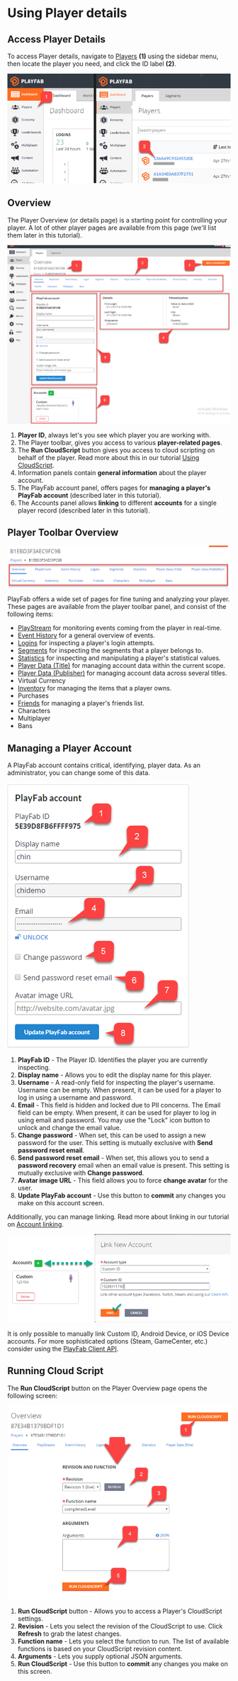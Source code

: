 # Using Player details

## Access Player Details

To access Player details, navigate to [Players](https://api.playfab.com/docs/tutorials/landing-players/overview) **(1)** using the sidebar menu, then locate the player you need, and click the ID label **(2)**.

![Game Manager - Access Player details](media/tutorials/game-manager-access-player-details.png)  

## Overview

The Player Overview (or details page) is a starting point for controlling your player. A lot of other player pages are available from this page (we'll list them later in this tutorial).

![Game Manager - Player - Overview](media/tutorials/game-manager-player-overview.png)  

1. **Player ID**, always let's you see which player you are working with.
2. The Player toolbar, gives you access to various **player-related pages**.
3. The **Run CloudScript** button gives you access to cloud scripting on behalf of the player. Read more about this in our tutorial [Using CloudScript](../../automation/cloudscript/using-cloudscript.md).
4. Information panels contain **general information** about the player account.
5. The PlayFab account panel, offers pages for **managing a player's PlayFab account** (described later in this tutorial).
6. The Accounts panel allows **linking** to different **accounts** for a single player record (described later in this tutorial).

## Player Toolbar Overview

![Game Manager - Player Toolbar](media/tutorials/game-manager-player-toolbar.png)  

PlayFab offers a wide set of pages for fine tuning and analyzing your player. These pages are available from the player toolbar panel, and consist of the following items:

- [PlayStream](https://api.playfab.com/docs/tutorials/landing-players/overview/%7Bentry:2666:url%7D) for monitoring events coming from the player in real-time.
- [Event History](https://api.playfab.com/docs/tutorials/landing-players/overview/%7Bentry:2672:url%7D) for a general overview of events.
- [Logins](https://api.playfab.com/docs/tutorials/landing-players/overview/player-details/logins) for inspecting a player's login attempts.
- [Segments](https://api.playfab.com/docs/tutorials/landing-players/overview/%7Bentry:2876:url%7D) for inspecting the segments that a player belongs to.
- [Statistics](https://api.playfab.com/docs/tutorials/landing-players/player-statistics) for inspecting and manipulating a player's statistical values.
- [Player Data (Title)](https://api.playfab.com/docs/tutorials/landing-content/using-title-data) for managing account data within the current scope.
- [Player Data (Publisher)](https://api.playfab.com/docs/tutorials/landing-players/publisher-data) for managing account data across several titles.
- Virtual Currency
- [Inventory](https://api.playfab.com/docs/tutorials/landing-players/inventory) for managing the items that a player owns.
- Purchases
- [Friends](https://api.playfab.com/docs/tutorials/landing-players/friends-lists) for managing a player's friends list.
- Characters
- Multiplayer
- Bans

## Managing a Player Account

A PlayFab account contains critical, identifying, player data. As an administrator, you can change some of this data.

![Game Manager - Player - PlayFab account](media/tutorials/game-manager-player-playfab-account.png)  

1. **PlayFab ID** - The Player ID. Identifies the player you are currently inspecting.
2. **Display name** - Allows you to edit the display name for this player.
3. **Username** - A read-only field for inspecting the player's username. Username can be empty. When present, it can be used for a player to log in using a username and password.
4. **Email** - This field is hidden and locked due to PII concerns. The Email field can be empty. When present, it can be used for player to log in using email and password. You may use the "Lock" icon button to unlock and change the email value.  
5. **Change password** - When set, this can be used to assign a new password for the user. This setting is mutually exclusive with **Send password reset email**.
6. **Send password reset email** - When set, this allows you to send a **password recovery** email when an email value is present. This setting is mutually exclusive with **Change password**.
7. **Avatar image URL** - This field allows you to force **change avatar** for the user.
8. **Update PlayFab account** - Use this button to **commit** any changes you make on this account screen.

Additionally, you can manage linking. Read more about linking in our tutorial on [Account linking](../../authentication/linking-unlinking/account-linking.md).

![Game Manager - Player - Accounts - Link New Account](media/tutorials/game-manager-player-link-new-account.png)  

It is only possible to manually link Custom ID, Android Device, or iOS Device accounts. For more sophisticated options (Steam, GameCenter, etc.) consider using the  [PlayFab Client API](https://api.playfab.com/documentation/client).

## Running Cloud Script

The **Run CloudScript** button on the Player Overview page opens the following screen:

![Game Manager - Player - Run CloudScript](media/tutorials/game-manager-player-run-cloudscript.png)  

1. **Run CloudScript** button - Allows you to access a Player's CloudScript settings.
2. **Revision** - Lets you select the revision of the CloudScript to use. Click **Refresh** to grab the latest changes.
3. **Function name** - Lets you select the function to run. The list of available functions is based on your CloudScript revision content.
4. **Arguments** - Lets you supply optional JSON arguments.
5. **Run CloudScript** - Use this button to **commit** any changes you make on this screen.